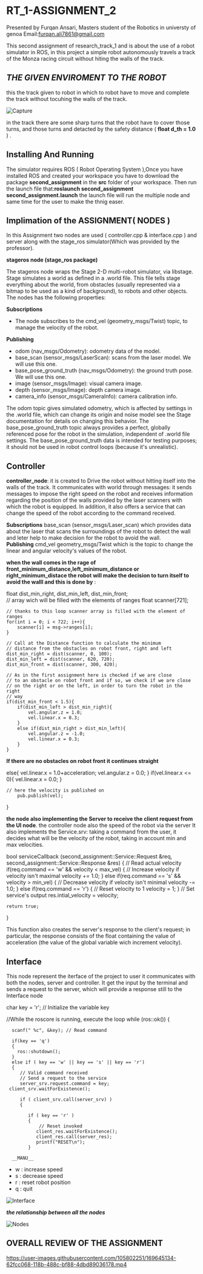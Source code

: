 # RT_1-ASSIGNMENT_2 
Presented by Furqan Ansari, Masters student of the Robotics in universty of genoa
Email:furqan.ali7861@gmail.com

This second assignment of research_track_1 and is about the use of a robot simulator in ROS, in this project a simple robot autonomously travels a track of the Monza racing circuit without hiting the walls of the track.


## **_THE GIVEN ENVIROMENT TO THE ROBOT_**

this the track given to robot in which to robot have to move and complete the track  without tocuhing the walls of the track.

![Capture](https://user-images.githubusercontent.com/105802251/169619130-c667bb44-42b0-4946-af01-1dd7def4a5cf.PNG)


in the track there are some sharp turns that the robot have to cover those turns, and those turns and detacted by the safety distance ( **float d_th = 1.0** ) .

 
 ## Installing And Running 
 The simulator requires ROS ( Robot Operating System ),Once you have installed ROS and created your workspace you have to download the package **second_assignment** in the **src** folder of your workspace. 
 Then run the launch file that:**roslaunch second_assignment second_assignment.launch** 
 the launch file will run the multiple node and same time for the user to make the thnig easer. 

## Implimation of the ASSIGNMENT( NODES )
In this Assignment two nodes are used ( controller.cpp & interface.cpp ) and server along with the  stage_ros simulator(Which was provided by the professor).

**stageros node (stage_ros package)**

The stageros node wraps the Stage 2-D multi-robot simulator, via libstage. Stage simulates a world as defined in a .world file. This file tells stage everything about the world, from obstacles (usually represented via a bitmap to be used as a kind of background), to robots and other objects. The nodes has the following properties:

__Subscriptions__

 * The node subscribes to the cmd_vel (geometry_msgs/Twist) topic, to manage the velocity of the robot.

__Publishing__

* odom (nav_msgs/Odometry): odometry data of the model.
* base_scan (sensor_msgs/LaserScan): scans from the laser model. We will use this one.
* base_pose_ground_truth (nav_msgs/Odometry): the ground truth pose. We will use this one.
* image (sensor_msgs/Image): visual camera image.
* depth (sensor_msgs/Image): depth camera image.
* camera_info (sensor_msgs/CameraInfo): camera calibration info.

The odom topic gives simulated odometry, which is affected by settings in the .world file, which can change its origin and noise model see the Stage documentation for details on changing this behavior. The base_pose_ground_truth topic always provides a perfect, globally referenced pose for the robot in the simulation, independent of .world file settings. The base_pose_ground_truth data is intended for testing purposes; it should not be used in robot control loops (because it's unrealistic).

## Controller

__controller_node__: it is created to Drive the robot without hitting itself into the walls of the track. It communicates with world through messages: it sends messages to impose the right speed on the robot and receives information regarding the position of the walls provided by the laser scanners with which the robot is equipped. In addition, it also offers a service that can change the speed of the robot according to the command received.

__Subscriptions__
base_scan (sensor_msgs/Laser_scan) 
which provides data about the laser that scans the surroundings of the robot to detect the wall and leter help  to make decision for the robot to avoid the wall.  
__Publishing__
cmd_vel geometry_msgs/Twist
which is the topic to change the linear and angular velocity's values of the robot.

**when the wall comes in the rage of front_minimum_distance,left_minimum_distance or right_minimum_distace the robot will make the decision to turn itself to avoid the walll and this is done by** :

float dist_min_right, dist_min_left, dist_min_front;	
	// array wich will be filled with the elements of ranges
	float scanner[721];
	
	// thanks to this loop scanner array is filled with the element of ranges
	for(int i = 0; i < 722; i++){
		scanner[i] = msg->ranges[i];
	}
	
	// Call at the Distance function to calculate the minimum
	// distance from the obstacles on robot front, right and left
	dist_min_right = dist(scanner, 0, 100);
	dist_min_left = dist(scanner, 620, 720);
	dist_min_front = dist(scanner, 300, 420);
	
	// As in the first assignment here is checked if we are close
	// to an obstacle on robot front and if so, we check if we are close
	// on the right or on the left, in order to turn the robot in the right
	// way
	if(dist_min_front < 1.5){
		if(dist_min_left > dist_min_right){
			vel.angular.z = 1.0;
			vel.linear.x = 0.3;
		}
		else if(dist_min_right > dist_min_left){
			vel.angular.z = -1.0;
			vel.linear.x = 0.3;
		}
	}
	
 
 **If there are no obstacles on robot front it continues straight**
	
 else{
		vel.linear.x = 1.0+acceleration;
		vel.angular.z = 0.0;
	}
	if(vel.linear.x <= 0){
		vel.linear.x = 0.0;
	}
		
	// here the velocity is published on 
		pub.publish(vel);
}

**the node also implementing  the  Server to receive the client request from the UI node**.
the controller node also the speed of the robot via the server 
It also implements the Service.srv: taking a command from the user, it decides what will be the velocity of the robot, taking in account min and max velocities.

bool serviceCallback (second_assignment::Service::Request &req, second_assignment::Service::Response &res)
{
	// Read actual velocity
	if(req.command == 'w' && velocity < max_vel)
	{
		// Increase velocity if velocity isn't maximal
		velocity += 1.0;
	}
	else if(req.command == 's' && velocity > min_vel)
	{
		// Decrease velocity if velocity isn't minimal
		velocity -= 1.0;
	}
	else if(req.command == 'r')
	{
		// Reset velocity to 1
		velocity = 1;
	}
        // Set service's output
	res.intial_velocity = velocity;

	return true;
}

This function also creates the server's response to the client's request; in particular, the response consists of the float containing the value of acceleration (the value of the global variable wich increment velocity).

## Interface
This  node represent the iterface of the project to user
 it communicates with both the nodes, server and controller. It get the input by the terminal and sends a request to the server, which will provide a response still to the Interface node
 
   char key = 'r'; // Initialize the variable key

   //While the roscore is running, execute the loop
   while (ros::ok()) {

      scanf(" %c", &key); // Read command
      
      if(key == 'q')
      {
      	ros::shutdown();
      }
      else if ( key == 'w' || key == 's' || key == 'r') 
      {
         // Valid command received
         // Send a request to the service
         server_srv.request.command = key;
	 client_srv.waitForExistence();

         if ( client_srv.call(server_srv) ) 
         {

            if ( key == 'r' ) 
            {
            	// Reset invoked
               client_res.waitForExistence();
               client_res.call(server_res);
               printf("RESET\n");
            }
	    
	  __MANU__  
* w : increase speed
* s : decrease speed
* r : reset robot position
* q : quit

![Interface](https://user-images.githubusercontent.com/105802251/169644160-dad1ac84-d0cc-4966-9e54-9841011bd834.PNG)


**_the relationship between all the nodes_**

![Nodes](https://user-images.githubusercontent.com/105802251/169644434-c0f04e8f-792b-43be-b211-ba62a55543db.PNG)


## OVERALL REVIEW OF THE ASSIGNMENT


https://user-images.githubusercontent.com/105802251/169645134-62fcc068-118b-488c-bf88-4dbd89036178.mp4

